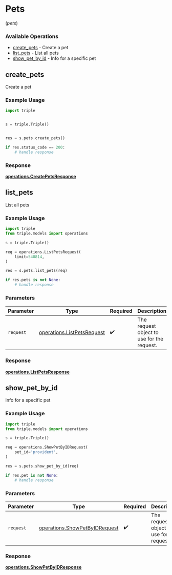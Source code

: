 # Pets
(*pets*)

### Available Operations

* [create_pets](#create_pets) - Create a pet
* [list_pets](#list_pets) - List all pets
* [show_pet_by_id](#show_pet_by_id) - Info for a specific pet

## create_pets

Create a pet

### Example Usage

```python
import triple


s = triple.Triple()


res = s.pets.create_pets()

if res.status_code == 200:
    # handle response
```


### Response

**[operations.CreatePetsResponse](../../models/operations/createpetsresponse.md)**


## list_pets

List all pets

### Example Usage

```python
import triple
from triple.models import operations

s = triple.Triple()

req = operations.ListPetsRequest(
    limit=548814,
)

res = s.pets.list_pets(req)

if res.pets is not None:
    # handle response
```

### Parameters

| Parameter                                                                | Type                                                                     | Required                                                                 | Description                                                              |
| ------------------------------------------------------------------------ | ------------------------------------------------------------------------ | ------------------------------------------------------------------------ | ------------------------------------------------------------------------ |
| `request`                                                                | [operations.ListPetsRequest](../../models/operations/listpetsrequest.md) | :heavy_check_mark:                                                       | The request object to use for the request.                               |


### Response

**[operations.ListPetsResponse](../../models/operations/listpetsresponse.md)**


## show_pet_by_id

Info for a specific pet

### Example Usage

```python
import triple
from triple.models import operations

s = triple.Triple()

req = operations.ShowPetByIDRequest(
    pet_id='provident',
)

res = s.pets.show_pet_by_id(req)

if res.pet is not None:
    # handle response
```

### Parameters

| Parameter                                                                      | Type                                                                           | Required                                                                       | Description                                                                    |
| ------------------------------------------------------------------------------ | ------------------------------------------------------------------------------ | ------------------------------------------------------------------------------ | ------------------------------------------------------------------------------ |
| `request`                                                                      | [operations.ShowPetByIDRequest](../../models/operations/showpetbyidrequest.md) | :heavy_check_mark:                                                             | The request object to use for the request.                                     |


### Response

**[operations.ShowPetByIDResponse](../../models/operations/showpetbyidresponse.md)**

